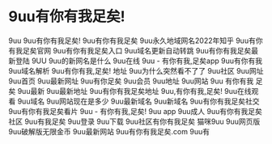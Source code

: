 # 9uu有你有我足矣!


9uu
9uu有你有我足矣!
9uu有你有我足矣
9uu永久地域网名2022年知乎
9uu有你有我足矣官网
9uu有你有我足矣入口
9uu域名更新自动转跳
9uu有你有我足矣最新登陆
9UU
9uu的新网名是什么
9uu在线
9uu - 有你有我,足矣app
9uu有你有我
9uu域名解析
9uu有你有我,足矣! 地址
9uu为什么突然看不了了
9uu社区
9uu网址
9uu首页
9uu最新网址
9uu有你足矣
9uu会员
9uu地址
9uu网站
9uu 有你有我 足矣
9uu最新
9uu最新地址
9uu有你有我足矣地址
9uu,有你有我,足矣!
9uu在线观看
9uu域名
9uu网站现在是多少
9uu最新域名
9uu新域名
9uu有你有我足矣社交
9uu有你有我足矣看片
9uu - 有你有我,足矣!
9uu app
9uu成人
9uu有你有我足矣社区
9uu有我足矣
9uu登录
9uu下载
9uu社区有你有我足矣
猫咪9uu
9uu网页版
9uu破解版无限金币
9uu最新网站
9uu有你有我足矣.com
9uu有

